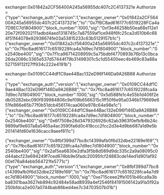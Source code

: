 exchanger:0x01842a2CF56400A245a56955dc407c2C4137321e
Authorize = {"type":"exchange_auth","version":1,"exchanger_owner":"0x01842a2CF56400A245a56955dc407c2C4137321e","to":"0x7fBC8ad616177c6519228FCa4a7D9EC7d1804900","block_number":1000,"sig":"0xf3e46258b50ea68e112e120e72f09202111adbd4aed1318745c7a87559af1ce948f6fc25ca2d510b6c684f51f44078e92938674fe03a53815233c63b5129157b1c"}
{"exchanger_owner":"0x01842a2cf56400a245a56955dc407c2c4137321e","to":"0x7fbc8ad616177c6519228fca4a7d9ec7d1804900","block_number":"0x2540be400","sig":"0x7f1ca96714208959c5a75bdbf4770893b76b13c0bca26da2086c3365e537d57444f79b31498301c5c1d55400eec4b469c83a88a527159112f27ff934c222e4191b"}

exchanger:0x0109CC44df1C9ae44Bac132eD96f146Da9A26B88
Authorize = {"type":"exchange_auth","version":1,"exchanger_owner":"0x0109CC44df1C9ae44Bac132eD96f146Da9A26B88","to":"0x7fbc8ad616177c6519228fca4a7d9ec7d1804900","block_number":1000,"sig":"0x5d588fe1c4e55b1d406f2edb05282ebc090f939984806c9ef09b6566315c1ff50f6e95a0346b179669e651fe866e65b77f0b51dcb456174caa060e978c64e98e1c"}
{"exchanger_owner":"0x0109CC44df1C9ae44Bac132eD96f146Da9A26B88","to":"0x7fbc8ad616177c6519228fca4a7d9ec7d1804900","block_number":"0x2540be400","sig":"0x6f7508e28d3479326926c62ab3963f0efbfb6b24c9899af9e607a8a5465a4ac3590fa6d0c418ccc2fcc2d3e4d9bb687a1d9e5b201414fd60e1636cacc9aeef811c"}

{"exchanger_owner":"0x8fbf399d77bc8c14399afb0f6d32dbe22189e169","to":"0x7fbc8ad616177c6519228fca4a7d9ec7d1804900","block_number":"0x2540be400","sig":"0x2af5ea6830e2dfa3f5b8d589d9dc335c2a9a08095c0d44abcf23e694249f7ced674bb9e5fadc20095fcf24883cde14ed1d901af9200ef76a84ebb564721fe5771c"}
{"type":"exchange_auth","version":1,"exchanger_owner":"0x8fbf399d77bc8c14399afb0f6d32dbe22189e169","to":"0x7fbc8ad616177c6519228fca4a7d9ec7d1804900","block_number":1000,"sig":"0xe715ceee2ffe1051b46ca9a3bba8301baa3627eb894c92484e58ad8939a4ef2546f84191506142a91a5f92a250bfdca2e007a0744bab86bed4ee7c34703507b01b"}

